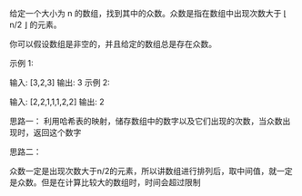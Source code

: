 给定一个大小为 n 的数组，找到其中的众数。众数是指在数组中出现次数大于 ⌊ n/2 ⌋ 的元素。

你可以假设数组是非空的，并且给定的数组总是存在众数。

示例 1:

输入: [3,2,3]
输出: 3
示例 2:

输入: [2,2,1,1,1,2,2]
输出: 2

思路一：
    利用哈希表的映射，储存数组中的数字以及它们出现的次数，当众数出现时，返回这个数字
    
思路二：

众数一定是出现次数大于n/2的元素，所以讲数组进行排列后，取中间值，就一定是众数。但是在计算比较大的数组时，时间会超过限制